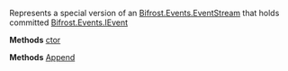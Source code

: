 Represents a special version of an [Bifrost.Events.EventStream](Bifrost.Events.EventStream) that holds committed [Bifrost.Events.IEvent](Bifrost.Events.IEvent)

**Methods**
[ctor](Bifrost.Events.CommittedEventStream.ctor)


**Methods**
[Append](Bifrost.Events.CommittedEventStream.Append)
